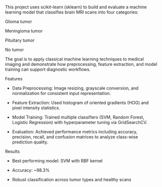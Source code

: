 This project uses scikit-learn (sklearn) to build and evaluate a machine learning model that classifies brain MRI scans into four categories:

Glioma tumor

Meningioma tumor

Pituitary tumor

No tumor

The goal is to apply classical machine learning techniques to medical imaging and demonstrate how preprocessing, feature extraction, and model training can support diagnostic workflows.

Features

- Data Preprocessing: Image resizing, grayscale conversion, and normalization for consistent input representation.

- Feature Extraction: Used histogram of oriented gradients (HOG) and pixel intensity statistics.

- Model Training: Trained multiple classifiers (SVM, Random Forest, Logistic Regression) with hyperparameter tuning via GridSearchCV.

- Evaluation: Achieved performance metrics including accuracy, precision, recall, and confusion matrices to analyze class-wise prediction quality.

Results

- Best performing model: SVM with RBF kernel

- Accuracy: ~98.3% 

- Robust classification across tumor types and healthy scans
